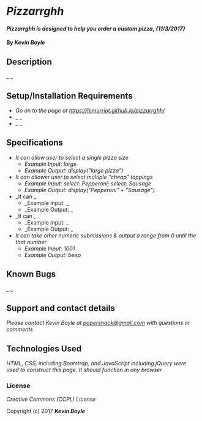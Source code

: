 # _Pizzarrghh_

#### _Pizzarrghh is designed to help you order a custom pizza, {11/3/2017}_

#### By _**Kevin Boyle**_

## Description

_ _

## Setup/Installation Requirements

* _Go on to the page at https://lemurriot.github.io/pizzarrghh/_
* _ _
* _ _

## Specifications

* _It can allow user to select a single pizza size_
  * _Example Input: large_
  * _Example Output: display("large pizza")_
* _It can allower user to select multiple "cheap" toppings_
  * _Example Input: select: Pepperoni; select: Sausage_
  * _Example Output: display("Pepperoni" + "Sausage")_
* _It can _
  * _Example Input: _
  * _Example Output: _
* _It can _
  * _Example Input: _
  * _Example Output: _
* _It can take other numeric submissions & output a range from 0 until the that number_
  * _Example Input: 1001_
  * _Example Output: beep_


## Known Bugs

_ _.

## Support and contact details

_Please contact Kevin Boyle at papershack@gmail.com with questions or comments_

## Technologies Used

_HTML, CSS, including Bootstrap, and JavaScript including jQuery were used to construct this page. It should function in any browser_

### License

*Creative Commons (CCPL) License*

Copyright (c) 2017 **_Kevin Boyle_**
